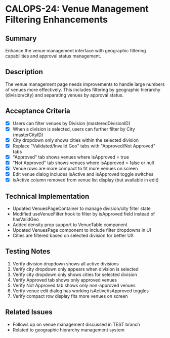 # CALOPS-24: Venue Management Filtering Enhancements

## Summary
Enhance the venue management interface with geographic filtering capabilities and approval status management.

## Description
The venue management page needs improvements to handle large numbers of venues more effectively. This includes filtering by geographic hierarchy (division/city) and separating venues by approval status.

## Acceptance Criteria
- [x] Users can filter venues by Division (masteredDivisionID)
- [x] When a division is selected, users can further filter by City (masterCityID) 
- [x] City dropdown only shows cities within the selected division
- [x] Replace "Validated/Invalid Geo" tabs with "Approved/Not Approved" tabs
- [x] "Approved" tab shows venues where isApproved = true
- [x] "Not Approved" tab shows venues where isApproved = false or null
- [x] Venue rows are more compact to fit more venues on screen
- [x] Edit venue dialog includes isActive and isApproved toggle switches
- [x] isActive column removed from venue list display (but available in edit)

## Technical Implementation
- Updated VenuesPageContainer to manage division/city filter state
- Modified useVenueFilter hook to filter by isApproved field instead of hasValidGeo
- Added density prop support to VenueTable component
- Updated VenuesPage component to include filter dropdowns in UI
- Cities are filtered based on selected division for better UX

## Testing Notes
1. Verify division dropdown shows all active divisions
2. Verify city dropdown only appears when division is selected
3. Verify city dropdown only shows cities for selected division
4. Verify Approved tab shows only approved venues
5. Verify Not Approved tab shows only non-approved venues
6. Verify venue edit dialog has working isActive/isApproved toggles
7. Verify compact row display fits more venues on screen

## Related Issues
- Follows up on venue management discussed in TEST branch
- Related to geographic hierarchy management system